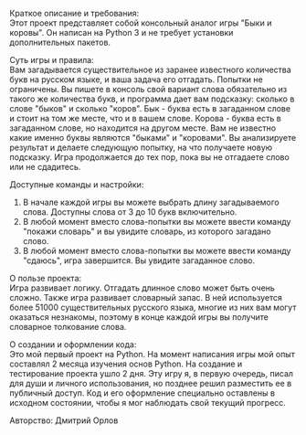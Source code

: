 Краткое описание и требования:<br>
Этот проект представляет собой консольный аналог игры "Быки и коровы". Он написан на Python 3 и не требует установки дополнительных пакетов.

Суть игры и правила:<br>
Вам загадывается существительное из заранее известного количества букв на русском языке, и ваша задача его отгадать. Попытки не ограничены. Вы пишете в консоль свой вариант слова обязательно из такого же количества букв, и программа дает вам подсказку: сколько в слове "быков" и сколько "коров". Бык - буква есть в загаданном слове и стоит на том же месте, что и в вашем слове. Корова - буква есть в загаданном слове, но находится на другом месте. Вам не известно какие именно буквы являются "быками" и "коровами". Вы анализируете результат и делаете следующую попытку, на что получаете новую подсказку. Игра продолжается до тех пор, пока вы не отгадаете слово или не сдадитесь.

Доступные команды и настройки:<br>
1. В начале каждой игры вы можете выбрать длину загадываемого слова. Доступны слова от 3 до 10 букв включительно.
2. В любой момент вместо слова-попытки вы можете ввести команду "покажи словарь" и вы увидите словарь, из которого загадано слово.
3. В любой момент вместо слова-попытки вы можете ввести команду "сдаюсь", игра завершится. Вы увидите загаданное слово.

О пользе проекта:<br>
Игра развивает логику. Отгадать длинное слово может быть очень сложно. Также игра развивает словарный запас. В ней используется более 51000 существительных русского языка, многие из них вам могут оказаться незнакомы, поэтому в конце каждой игры вы получите словарное толкование слова.

О создании и оформлении кода:<br>
Это мой первый проект на Python. На момент написания игры мой опыт составлял 2 месяца изучения основ Python. На создание и тестирование проекта ушло 2 дня. Эту игру я, в первую очередь, писал для души и личного использования, но позднее решил разместить ее в публичный доступ. Код и его оформление специально оставлены в исходном состоянии, чтобы я мог наблюдать свой текущий прогресс.

Авторство: Дмитрий Орлов 



